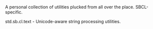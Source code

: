 A personal collection of utilities plucked from all over the place.
SBCL-specific.

std.sb.cl.text - Unicode-aware string processing utilities.
